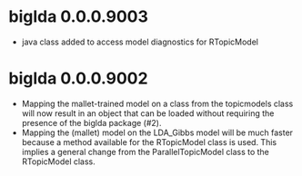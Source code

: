 biglda 0.0.0.9003
=================
* java class added to access model diagnostics for RTopicModel

biglda 0.0.0.9002
=================

* Mapping the mallet-trained model on a class from the topicmodels class will now result in 
an object that can be loaded without requiring the presence of the biglda package (#2).
* Mapping the (mallet) model on the LDA_Gibbs model will be much faster because a method 
available for the RTopicModel class is used. This implies a general change from the 
ParallelTopicModel class to the RTopicModel class.
